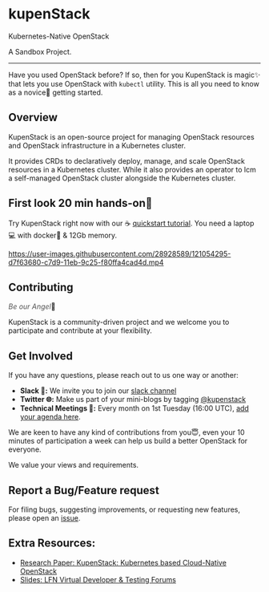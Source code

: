 # kupenStack
Kubernetes-Native OpenStack

A Sandbox Project.

---

Have you used OpenStack before? If so, then for you KupenStack is magic:sparkles: that lets you use OpenStack with `kubectl` utility. This is all you need to know as a novice:bust_in_silhouette: getting started.

## Overview

KupenStack is an open-source project for managing OpenStack resources and OpenStack infrastructure in a Kubernetes cluster. 

It provides CRDs to declaratively deploy, manage, and scale OpenStack resources in a Kubernetes cluster. While it also provides an operator to lcm a self-managed OpenStack cluster alongside the Kubernetes cluster. 

## First look 20 min hands-on:raised_hands:

Try KupenStack right now with our :coffee: [quickstart tutorial](config/demo2/readme.md). You need a laptop:computer: with docker:whale: & 12Gb memory.

https://user-images.githubusercontent.com/28928589/121054295-d7f63680-c7d9-11eb-9c25-f80ffa4cad4d.mp4

## Contributing

<span style="color:#555">*Be our Angel*</span>:angel:

KupenStack is a community-driven project and we welcome you to participate and contribute at your flexibility.

## Get Involved​ ​​

If you have any questions, please reach out to us one way or another:

* **Slack​ :speech_balloon::** We invite you to join our [slack channel](https://join.slack.com/t/kupenstack/shared_invite/zt-rpkca4zk-HKF1ewJifKcEvHlrdMBVrQ)
* **Twitter :globe_with_meridians::** Make us part of your mini-blogs by tagging [@kupenstack](https://twitter.com/KupenStack/)
* **Technical Meetings :busts_in_silhouette::** Every month on 1st Tuesday (16:00 UTC), [add your agenda here](https://docs.google.com/document/d/1jTwZkWtA6fevh3oDSuTrXKg6Ty56yCTwAWGwk5vlSgk/edit?usp=sharing).

We are keen to have any kind of contributions from you:innocent:, even your 10 minutes of participation a week can help us build a better OpenStack for everyone.

We value your views and requirements.

## Report a Bug/Feature request

For filing bugs, suggesting improvements, or requesting new features, please open an [issue](https://github.com/kupenstack/kupenstack/issues).

## Extra Resources:

* [Research Paper: KupenStack: Kubernetes based Cloud-Native OpenStack](https://arxiv.org/pdf/2106.02956.pdf)
* [Slides: LFN Virtual Developer & Testing Forums](https://wiki.lfnetworking.org/display/LN/2021-06-08+-+Anuket%3A+Cloud-Native+Openstack)


